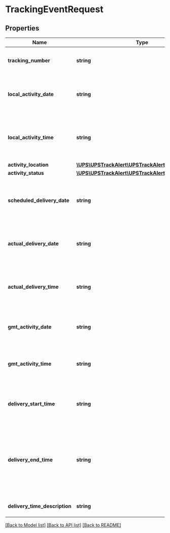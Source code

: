 # TrackingEventRequest

## Properties
Name | Type | Description | Notes
------------ | ------------- | ------------- | -------------
**tracking_number** | **string** | The package&#x27;s tracking number. | [optional] 
**local_activity_date** | **string** | The localized date of the activity. Format: YYYYMMDD | [optional] 
**local_activity_time** | **string** | The localized time of the activity. Format: HHMMSS (24 hr) | [optional] 
**activity_location** | [**\UPS\UPSTrackAlert\UPSTrackAlert\ActivityLocation**](ActivityLocation.md) |  | [optional] 
**activity_status** | [**\UPS\UPSTrackAlert\UPSTrackAlert\ActivityStatus**](ActivityStatus.md) |  | [optional] 
**scheduled_delivery_date** | **string** | Original scheduled delivery date of the package. Format: YYYYMMDD | [optional] 
**actual_delivery_date** | **string** | Actual delivery date of the package. Format: YYYYMMDD | [optional] 
**actual_delivery_time** | **string** | Actual delivery time of the package. Format: HHMMSS (24 hr) | [optional] 
**gmt_activity_date** | **string** | The GMT date of the activity. Format: YYYYMMDD | [optional] 
**gmt_activity_time** | **string** | The GMT time of the activity. Format: HHMMSS (24 hr) | [optional] 
**delivery_start_time** | **string** | The start time of a delivery. Format: HHMMSS (24 hr). | [optional] 
**delivery_end_time** | **string** | The end time of a window or the committed time or the delivered time. Format: HHMMSS (24 hr) | [optional] 
**delivery_time_description** | **string** | The date of this delivery detail. | [optional] 

[[Back to Model list]](../../README.md#documentation-for-models) [[Back to API list]](../../README.md#documentation-for-api-endpoints) [[Back to README]](../../README.md)


